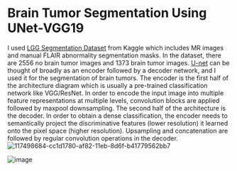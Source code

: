 # Brain Tumor Segmentation Using UNet-VGG19
I used [LGG Segmentation Dataset](https://www.kaggle.com/mateuszbuda/lgg-mri-segmentation) from Kaggle which includes MR images and manual FLAIR abnormality segmentation masks. In the dataset, there are 2556 no brain tumor images and 1373 brain tumor images.
[U-net](https://arxiv.org/pdf/1505.04597.pdf) can be thought of broadly as an encoder followed by a decoder network, and I used it for the segmentation of brain tumors. The encoder is the first half of the architecture diagram which is usually a pre-trained classification network like VGG/ResNet. In order to encode the input image into multiple feature representations at multiple levels, convolution blocks are applied followed by maxpool downsampling. The second half of the architecture is the decoder. In order to obtain a dense classification, the encoder needs to semantically project the discriminative features (lower resolution) it learned onto the pixel space (higher resolution). Upsampling and concatenation are followed by regular convolution operations in the decoder.
![117498684-cc1d1780-af82-11eb-8d6f-b41779562bb7](https://user-images.githubusercontent.com/57661230/204064328-628662b9-02c4-47f7-b420-1d3f2cc1cf34.png)

![image](https://user-images.githubusercontent.com/57661230/204063520-1bf69241-7aba-459a-965d-5d16c1a7439c.png)
